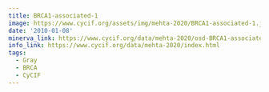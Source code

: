 ```yaml
---
title: BRCA1-associated-1
image: https://www.cycif.org/assets/img/mehta-2020/BRCA1-associated-1.jpg
date: '2010-01-08'
minerva_link: https://www.cycif.org/data/mehta-2020/osd-BRCA1-associated-1.html
info_link: https://www.cycif.org/data/mehta-2020/index.html
tags:
  - Gray
  - BRCA
  - CyCIF
---
```

